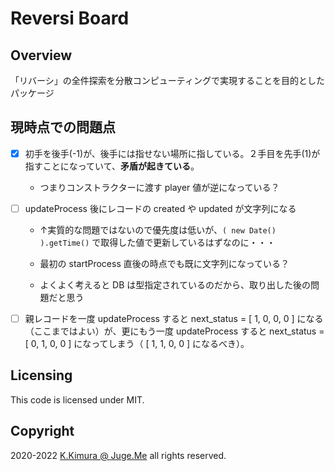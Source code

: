 # Reversi Board


## Overview

「リバーシ」の全件探索を分散コンピューティングで実現することを目的としたパッケージ


## 現時点での問題点

- [x] 初手を後手(-1)が、後手には指せない場所に指している。２手目を先手(1)が指すことになっていて、**矛盾が起きている**。

  - つまりコンストラクターに渡す player 値が逆になっている？

- [ ] updateProcess 後にレコードの created や updated が文字列になる

  - ↑実質的な問題ではないので優先度は低いが、`( new Date() ).getTime()` で取得した値で更新しているはずなのに・・・

  - 最初の startProcess 直後の時点でも既に文字列になっている？

  - よくよく考えると DB は型指定されているのだから、取り出した後の問題だと思う

- [ ] 親レコードを一度 updateProcess すると next_status = [ 1, 0, 0, 0 ] になる（ここまではよい）が、更にもう一度 updateProcess すると next_status = [ 0, 1, 0, 0 ] になってしまう（ [ 1, 1, 0, 0 ] になるべき）。


## Licensing

This code is licensed under MIT.


## Copyright

2020-2022  [K.Kimura @ Juge.Me](https://github.com/dotnsf) all rights reserved.
